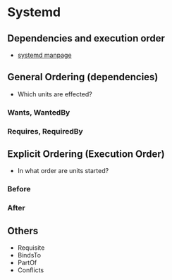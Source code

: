 # Systemd

## Dependencies and execution order

- [systemd manpage](https://www.freedesktop.org/software/systemd/man/systemd.unit.html)

## General Ordering (dependencies)

- Which units are effected?

### Wants, WantedBy

### Requires, RequiredBy

## Explicit Ordering (Execution Order)

- In what order are units started?

### Before

### After

## Others

- Requisite
- BindsTo
- PartOf
- Conflicts
